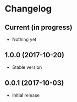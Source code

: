 # Changelog

## Current (in progress)

- Nothing yet

## 1.0.0 (2017-10-20)

- Stable version

## 0.0.1 (2017-10-03)

- Initial release
